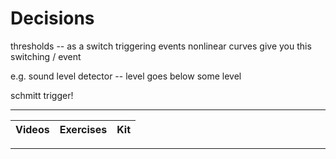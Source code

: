 # Decisions

thresholds -- as a switch
triggering events
nonlinear curves give you this switching / event 

e.g. sound level detector -- level goes below some level

schmitt trigger! 

----

Videos              |Exercises                      |Kit
:-------------------|:------------------------------|:-------------------------

----
